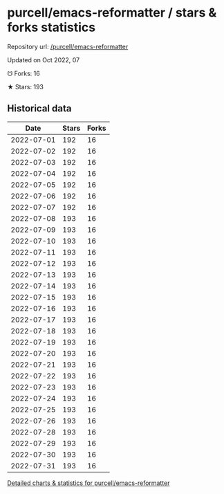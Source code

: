 # purcell/emacs-reformatter / stars & forks statistics

Repository url: [/purcell/emacs-reformatter](https://github.com/purcell/emacs-reformatter)

Updated on Oct 2022, 07

☋ Forks: 16

★ Stars: 193

## Historical data
| Date | Stars | Forks |
|------|-------|-------|
| 2022-07-01 | 192 | 16 | 
| 2022-07-02 | 192 | 16 | 
| 2022-07-03 | 192 | 16 | 
| 2022-07-04 | 192 | 16 | 
| 2022-07-05 | 192 | 16 | 
| 2022-07-06 | 192 | 16 | 
| 2022-07-07 | 192 | 16 | 
| 2022-07-08 | 193 | 16 | 
| 2022-07-09 | 193 | 16 | 
| 2022-07-10 | 193 | 16 | 
| 2022-07-11 | 193 | 16 | 
| 2022-07-12 | 193 | 16 | 
| 2022-07-13 | 193 | 16 | 
| 2022-07-14 | 193 | 16 | 
| 2022-07-15 | 193 | 16 | 
| 2022-07-16 | 193 | 16 | 
| 2022-07-17 | 193 | 16 | 
| 2022-07-18 | 193 | 16 | 
| 2022-07-19 | 193 | 16 | 
| 2022-07-20 | 193 | 16 | 
| 2022-07-21 | 193 | 16 | 
| 2022-07-22 | 193 | 16 | 
| 2022-07-23 | 193 | 16 | 
| 2022-07-24 | 193 | 16 | 
| 2022-07-25 | 193 | 16 | 
| 2022-07-26 | 193 | 16 | 
| 2022-07-28 | 193 | 16 | 
| 2022-07-29 | 193 | 16 | 
| 2022-07-30 | 193 | 16 | 
| 2022-07-31 | 193 | 16 | 


[Detailed charts & statistics for purcell/emacs-reformatter](https://reviewgithub.com/rep/purcell/emacs-reformatter)

